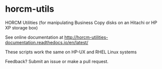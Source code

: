 # horcm-utils
HORCM Utilities (for manipulating Business Copy disks on an Hitachi or HP XP storage box)

See online documentation at http://horcm-utilities-documentation.readthedocs.io/en/latest/

These scripts work the same on HP-UX and RHEL Linux systems

Feedback? Submit an issue or make a pull request.

